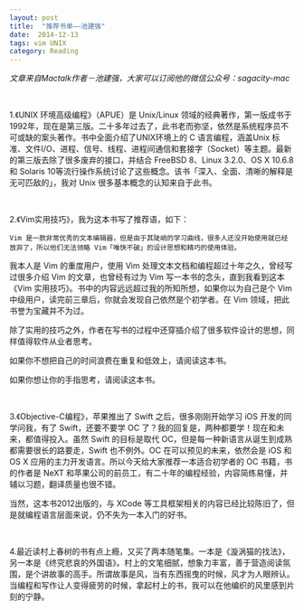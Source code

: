 ```yaml
---
layout: post
title:  "推荐书单——池建强"
date:  2014-12-13
tags: vim UNIX 
category: Reading
---
```

*文章来自Mactalk作者－池建强，大家可以订阅他的微信公众号：sagacity-mac*

<br/>

1.《UNIX 环境高级编程》（APUE）是 Unix/Linux 领域的经典著作，第一版成书于1992年，现在是第三版。二十多年过去了，此书老而弥坚，依然是系统程序员不可或缺的案头著作。书中全面介绍了UNIX环境上的 C 语言编程，涵盖Unix 标准、文件I/O、进程、信号、线程、进程间通信和套接字（Socket）等主题。最新的第三版去除了很多废弃的接口，并结合 FreeBSD 8、Linux 3.2.0、OS X 10.6.8和 Solaris 10等流行操作系统讨论了这些概念。该书「深入、全面、清晰的解释是无可匹敌的」，我对 Unix 很多基本概念的认知来自于此书。

<br/>

2.《Vim实用技巧》，我为这本书写了推荐语，如下：

	Vim 是一款非常优秀的文本编辑器，但是由于其陡峭的学习曲线，很多人还没开始使用就已经放弃了，所以他们无法领略 Vim「唯快不破」的设计思想和精巧的使用体验。

我本人是 Vim 的重度用户，使用 Vim 处理文本文档和编程超过十年之久，曾经写过很多介绍 Vim 的文章，也曾经有过为 Vim 写一本书的念头，直到我看到这本《Vim 实用技巧》。书中的内容远远超过我的所知所想，如果你以为自己是个 Vim 中级用户，读完前三章后，你就会发现自己依然是个初学者。在 Vim 领域，把此书誉为宝藏并不为过。

除了实用的技巧之外，作者在写书的过程中还穿插介绍了很多软件设计的思想，同样值得软件从业者思考。

如果你不想把自己的时间浪费在重复和低效上，请阅读这本书。

如果你想让你的手指思考，请阅读这本书。

<br/>

3.《Objective-C编程》，苹果推出了 Swift 之后，很多刚刚开始学习 iOS 开发的同学问我，有了 Swift，还要不要学 OC 了？我的回复是，两种都要学！现在和未来，都值得投入。虽然 Swift 的目标是取代 OC，但是每一种新语言从诞生到成熟都需要很长的路要走，Swift 也不例外。OC 在可以预见的未来，依然会是 iOS 和 OS X 应用的主力开发语言。所以今天给大家推荐一本适合初学者的 OC 书籍，书的作者是 NeXT 和苹果公司的前员工，有二十年的编程经验，内容简练易懂，并辅以习题，翻译质量也很不错。

当然，这本书2012出版的，与 XCode 等工具框架相关的内容已经比较陈旧了，但是就编程语言层面来说，仍不失为一本入门的好书。

<br/>

4.最近读村上春树的书有点上瘾，又买了两本随笔集。一本是《漩涡猫的找法》，另一本是《终究悲哀的外国语》。村上的文笔细腻，想象力丰富，善于营造阅读氛围，是个讲故事的高手。所谓故事是风，当有东西摇曳的时候，风才为人眼辨认。当编程和写作让人变得疲劳的时候，拿起村上的书，我可以在他编织的风里感到片刻的宁静。

<br/>